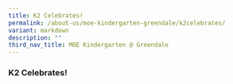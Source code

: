 ```yaml
---
title: K2 Celebrates!
permalink: /about-us/moe-kindergarten-greendale/k2celebrates/
variant: markdown
description: ""
third_nav_title: MOE Kindergarten @ Greendale
---
```

### K2 Celebrates!

